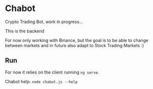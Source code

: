 # Chabot

Crypto Trading Bot, work in progress...

This is the backend

For now only working with Binance, but the goal is to be able to change between markets and in future also adapt to Stock Trading Markets :)

## Run

For now it relies on the client running `ng serve`.

Chabot help:
`node chabot.js --help`